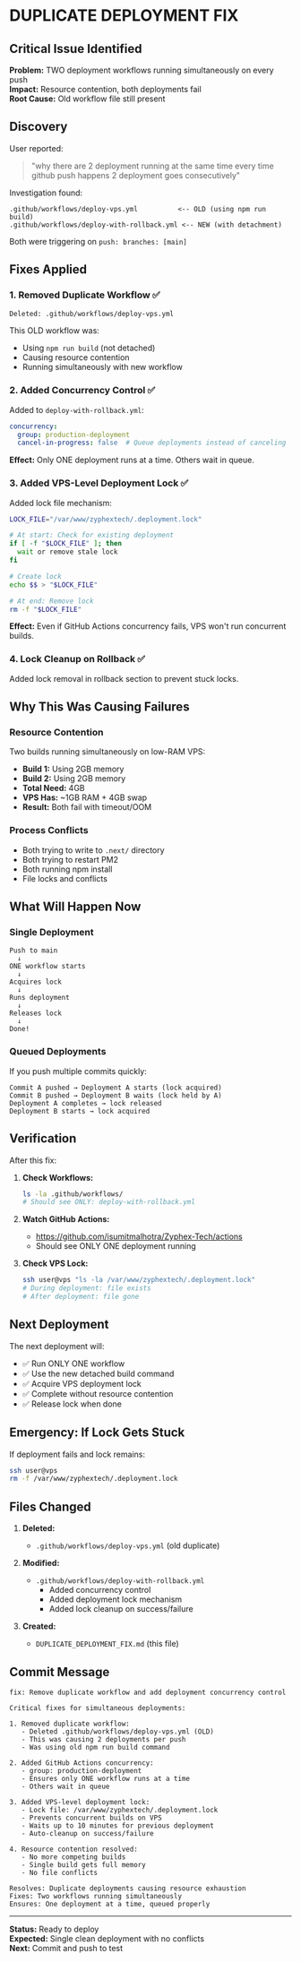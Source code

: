# DUPLICATE DEPLOYMENT FIX

## Critical Issue Identified

**Problem:** TWO deployment workflows running simultaneously on every push  
**Impact:** Resource contention, both deployments fail  
**Root Cause:** Old workflow file still present

## Discovery

User reported:
> "why there are 2 deployment running at the same time every time github push happens 2 deployment goes consecutively"

Investigation found:
```
.github/workflows/deploy-vps.yml          <-- OLD (using npm run build)
.github/workflows/deploy-with-rollback.yml <-- NEW (with detachment)
```

Both were triggering on `push: branches: [main]`

## Fixes Applied

### 1. **Removed Duplicate Workflow** ✅
```bash
Deleted: .github/workflows/deploy-vps.yml
```

This OLD workflow was:
- Using `npm run build` (not detached)
- Causing resource contention
- Running simultaneously with new workflow

### 2. **Added Concurrency Control** ✅

Added to `deploy-with-rollback.yml`:
```yaml
concurrency:
  group: production-deployment
  cancel-in-progress: false  # Queue deployments instead of canceling
```

**Effect:** Only ONE deployment runs at a time. Others wait in queue.

### 3. **Added VPS-Level Deployment Lock** ✅

Added lock file mechanism:
```bash
LOCK_FILE="/var/www/zyphextech/.deployment.lock"

# At start: Check for existing deployment
if [ -f "$LOCK_FILE" ]; then
  wait or remove stale lock
fi

# Create lock
echo $$ > "$LOCK_FILE"

# At end: Remove lock
rm -f "$LOCK_FILE"
```

**Effect:** Even if GitHub Actions concurrency fails, VPS won't run concurrent builds.

### 4. **Lock Cleanup on Rollback** ✅

Added lock removal in rollback section to prevent stuck locks.

## Why This Was Causing Failures

### Resource Contention
Two builds running simultaneously on low-RAM VPS:
- **Build 1:** Using 2GB memory
- **Build 2:** Using 2GB memory
- **Total Need:** 4GB
- **VPS Has:** ~1GB RAM + 4GB swap
- **Result:** Both fail with timeout/OOM

### Process Conflicts
- Both trying to write to `.next/` directory
- Both trying to restart PM2
- Both running npm install
- File locks and conflicts

## What Will Happen Now

### Single Deployment
```
Push to main
  ↓
ONE workflow starts
  ↓
Acquires lock
  ↓
Runs deployment
  ↓
Releases lock
  ↓
Done!
```

### Queued Deployments
If you push multiple commits quickly:
```
Commit A pushed → Deployment A starts (lock acquired)
Commit B pushed → Deployment B waits (lock held by A)
Deployment A completes → lock released
Deployment B starts → lock acquired
```

## Verification

After this fix:

1. **Check Workflows:**
   ```bash
   ls -la .github/workflows/
   # Should see ONLY: deploy-with-rollback.yml
   ```

2. **Watch GitHub Actions:**
   - https://github.com/isumitmalhotra/Zyphex-Tech/actions
   - Should see ONLY ONE deployment running

3. **Check VPS Lock:**
   ```bash
   ssh user@vps "ls -la /var/www/zyphextech/.deployment.lock"
   # During deployment: file exists
   # After deployment: file gone
   ```

## Next Deployment

The next deployment will:
- ✅ Run ONLY ONE workflow
- ✅ Use the new detached build command
- ✅ Acquire VPS deployment lock
- ✅ Complete without resource contention
- ✅ Release lock when done

## Emergency: If Lock Gets Stuck

If deployment fails and lock remains:

```bash
ssh user@vps
rm -f /var/www/zyphextech/.deployment.lock
```

## Files Changed

1. **Deleted:**
   - `.github/workflows/deploy-vps.yml` (old duplicate)

2. **Modified:**
   - `.github/workflows/deploy-with-rollback.yml`
     - Added concurrency control
     - Added deployment lock mechanism
     - Added lock cleanup on success/failure

3. **Created:**
   - `DUPLICATE_DEPLOYMENT_FIX.md` (this file)

## Commit Message

```
fix: Remove duplicate workflow and add deployment concurrency control

Critical fixes for simultaneous deployments:

1. Removed duplicate workflow:
   - Deleted .github/workflows/deploy-vps.yml (OLD)
   - This was causing 2 deployments per push
   - Was using old npm run build command

2. Added GitHub Actions concurrency:
   - group: production-deployment
   - Ensures only ONE workflow runs at a time
   - Others wait in queue

3. Added VPS-level deployment lock:
   - Lock file: /var/www/zyphextech/.deployment.lock
   - Prevents concurrent builds on VPS
   - Waits up to 10 minutes for previous deployment
   - Auto-cleanup on success/failure

4. Resource contention resolved:
   - No more competing builds
   - Single build gets full memory
   - No file conflicts

Resolves: Duplicate deployments causing resource exhaustion
Fixes: Two workflows running simultaneously
Ensures: One deployment at a time, queued properly
```

---

**Status:** Ready to deploy  
**Expected:** Single clean deployment with no conflicts  
**Next:** Commit and push to test
